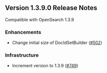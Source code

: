 ## Version 1.3.9.0 Release Notes

Compatible with OpenSearch 1.3.9

### Enhancements

* Change initial size of DocIdSetBuilder ([#502](https://github.com/opensearch-project/k-NN/pull/502))


### Infrastructure

* Increment version to 1.3.9 ([#749](https://github.com/opensearch-project/k-NN/pull/749))
